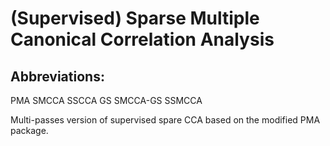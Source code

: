 # (Supervised) Sparse Multiple Canonical Correlation Analysis 

## Abbreviations:
PMA
SMCCA
SSCCA
GS
SMCCA-GS
SSMCCA

Multi-passes version of supervised spare CCA based on the modified PMA package.
